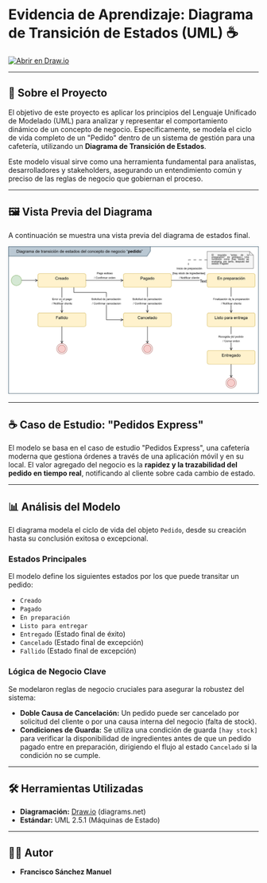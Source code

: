 #  Evidencia de Aprendizaje: Diagrama de Transición de Estados (UML) ☕

[![Abrir en Draw.io](https://img.shields.io/badge/Abrir%20en-Draw.io-blue)](https://app.diagrams.net/#Uhttps://raw.githubusercontent.com/scysco/Business_Modeling/tree/main/Unit_4/Evidencia_de_Aprendizaje/DMDN_U4_EA_FRSM.drawio)

---

## 📖 Sobre el Proyecto

El objetivo de este proyecto es aplicar los principios del Lenguaje Unificado de Modelado (UML) para analizar y representar el comportamiento dinámico de un concepto de negocio. Específicamente, se modela el ciclo de vida completo de un "Pedido" dentro de un sistema de gestión para una cafetería, utilizando un **Diagrama de Transición de Estados**.

Este modelo visual sirve como una herramienta fundamental para analistas, desarrolladores y stakeholders, asegurando un entendimiento común y preciso de las reglas de negocio que gobiernan el proceso.

---

## 🖼️ Vista Previa del Diagrama

A continuación se muestra una vista previa del diagrama de estados final.

![Diagrama de Estados para Pedidos Express](DMDN_U4_EA_FRSM.jpg)

---

## ☕ Caso de Estudio: "Pedidos Express"

El modelo se basa en el caso de estudio "Pedidos Express", una cafetería moderna que gestiona órdenes a través de una aplicación móvil y en su local. El valor agregado del negocio es la **rapidez y la trazabilidad del pedido en tiempo real**, notificando al cliente sobre cada cambio de estado.

---

## 📊 Análisis del Modelo

El diagrama modela el ciclo de vida del objeto `Pedido`, desde su creación hasta su conclusión exitosa o excepcional.

### Estados Principales
El modelo define los siguientes estados por los que puede transitar un pedido:
* `Creado`
* `Pagado`
* `En preparación`
* `Listo para entregar`
* `Entregado` (Estado final de éxito)
* `Cancelado` (Estado final de excepción)
* `Fallido` (Estado final de excepción)

### Lógica de Negocio Clave
Se modelaron reglas de negocio cruciales para asegurar la robustez del sistema:
* **Doble Causa de Cancelación:** Un pedido puede ser cancelado por solicitud del cliente o por una causa interna del negocio (falta de stock).
* **Condiciones de Guarda:** Se utiliza una condición de guarda `[hay stock]` para verificar la disponibilidad de ingredientes antes de que un pedido pagado entre en preparación, dirigiendo el flujo al estado `Cancelado` si la condición no se cumple.

---

## 🛠️ Herramientas Utilizadas

* **Diagramación:** [Draw.io](https://app.diagrams.net/) (diagrams.net)
* **Estándar:** UML 2.5.1 (Máquinas de Estado)

---

## 👨‍💻 Autor

* **Francisco Sánchez Manuel**